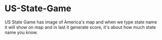 # US-State-Game
US State Game has image of America's map and when we type state name it will show on map and in last it generate score, it's about how much state name you know.
